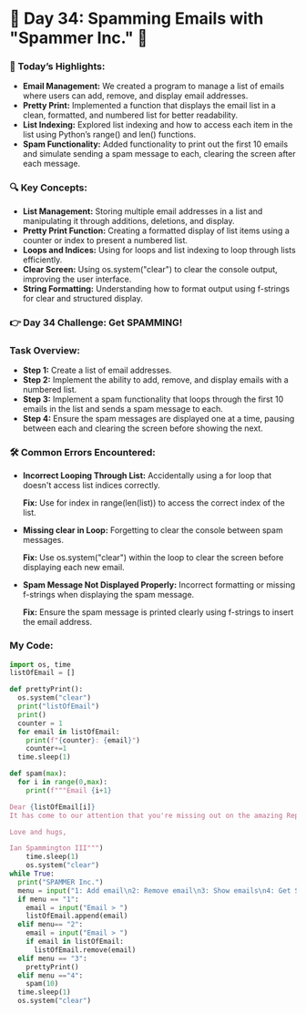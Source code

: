 # 🌟 Day 34: Spamming Emails with "Spammer Inc." 📧

 ### 🎊 Today’s Highlights:
  * **Email Management:** We created a program to manage a list of emails where users can add, remove, and display email addresses.
  * **Pretty Print:** Implemented a function that displays the email list in a clean, formatted, and numbered list for better readability.
  * **List Indexing:** Explored list indexing and how to access each item in the list using Python’s range() and len() functions.
  * **Spam Functionality:** Added functionality to print out the first 10 emails and simulate sending a spam message to each, clearing the screen after each message.

 ### 🔍 Key Concepts:
  * **List Management:** Storing multiple email addresses in a list and manipulating it through additions, deletions, and display.
  * **Pretty Print Function:** Creating a formatted display of list items using a counter or index to present a numbered list.
  * **Loops and Indices:** Using for loops and list indexing to loop through lists efficiently.
  * **Clear Screen:** Using os.system("clear") to clear the console output, improving the user interface.
  * **String Formatting:** Understanding how to format output using f-strings for clear and structured display.

 ### 👉 Day 34 Challenge: Get SPAMMING!

  ### Task Overview:

   * **Step 1:** Create a list of email addresses.
   * **Step 2:** Implement the ability to add, remove, and display emails with a numbered list.
   * **Step 3:** Implement a spam functionality that loops through the first 10 emails in the list and sends a spam message to each.
   * **Step 4:** Ensure the spam messages are displayed one at a time, pausing between each and clearing the screen before showing the next.

 ### 🛠️ Common Errors Encountered:

   * **Incorrect Looping Through List:** Accidentally using a for loop that doesn't access list indices correctly. 

     **Fix:** Use for index in range(len(list)) to access the correct index of the list.

   * **Missing clear in Loop:** Forgetting to clear the console between spam messages. 

     **Fix:** Use os.system("clear") within the loop to clear the screen before displaying each new email.

   * **Spam Message Not Displayed Properly:** Incorrect formatting or missing f-strings when displaying the spam message.

     **Fix:** Ensure the spam message is printed clearly using f-strings to insert the email address.


### My Code:
```python
import os, time
listOfEmail = []

def prettyPrint():
  os.system("clear")
  print("listOfEmail")
  print()
  counter = 1
  for email in listOfEmail:
    print(f"{counter}: {email}")
    counter+=1
  time.sleep(1)

def spam(max):
  for i in range(0,max):
    print(f"""Email {i+1}

Dear {listOfEmail[i]}
It has come to our attention that you're missing out on the amazing Replit 100 days of code. We insist you do it right away. If you don't we will pass on your email address to every spammer we've ever encountered and also sign you up to the My Little Pony newsletter, because that's neat. We might just do that anyway.

Love and hugs,

Ian Spammington III""")
    time.sleep(1)
    os.system("clear")
while True:
  print("SPAMMER Inc.")
  menu = input("1: Add email\n2: Remove email\n3: Show emails\n4: Get SPAMMING\n> ")
  if menu == "1":
    email = input("Email > ")
    listOfEmail.append(email)
  elif menu== "2":
    email = input("Email > ")
    if email in listOfEmail:
      listOfEmail.remove(email)
  elif menu == "3":
    prettyPrint()
  elif menu =="4":
    spam(10)
  time.sleep(1)
  os.system("clear")
